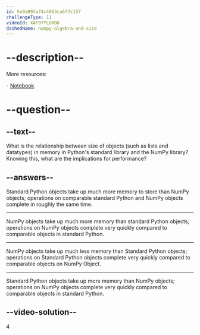 ```yaml
---
id: 5e9a093a74c4063ca6f7c157
challengeType: 11
videoId: XAT97YLOKD8
dashedName: numpy-algebra-and-size
---
```


# --description--

More resources:

\- [Notebook](https://notebooks.ai/rmotr-curriculum/freecodecamp-intro-to-numpy-6c285b74)

# --question--

## --text--

What is the relationship between size of objects (such as lists and datatypes) in memory in Python's standard library and the NumPy library? Knowing this, what are the implications for performance?

## --answers--

Standard Python objects take up much more memory to store than NumPy objects; operations on comparable standard Python and NumPy objects complete in roughly the same time.

---

NumPy objects take up much more memory than standard Python objects; operations on NumPy objects complete very quickly compared to comparable objects in standard Python.

---

NumPy objects take up much less memory than Standard Python objects; operations on Standard Python objects complete very quickly compared to comparable objects on NumPy Object.

---

Standard Python objects take up more memory than NumPy objects; operations on NumPy objects complete very quickly compared to comparable objects in standard Python.

## --video-solution--

4

